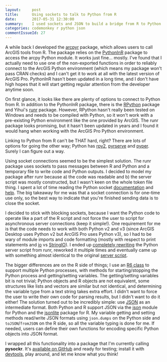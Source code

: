 ```yaml
---
layout:     post
title:      Using sockets to talk to Python from R
date:       2017-05-31 12:30:00
summary:    I used sockets and JSON to build a bridge from R to Python.
categories: codemonkey r python json
commentIssueId: 27
---
```


A while back I developed the [arcpyr](https://github.com/mkoohafkan/arcpyr) 
package, which allows users to call ArcGIS tools from R. The package relies 
on the [PythonInR](https://cran.r-project.org/package=PythonInR) package to 
access the arcpy Python module. It works just fine... mostly. I've found 
that I actually need to use one of the non-exported functions in order to
reliably connect to the ArcGIS Python environment (which means my package 
won't pass CRAN checks) and I can't get it to work at all with the latest
version of ArcGIS Pro. PythonInR hasn't been updated in a long time, and
I don't have high hopes that it will start getting regular attention from 
the developer anytime soon.

On first glance, it looks like there are plenty of options to connect to
Python from R. In addition to the PythonInR package, there is the 
[RPython](https://cran.r-project.org/package=rPython) package and Yihui's 
[runr](https://github.com/yihui/runr) package. However, RPython hasn't 
really been tested on Windows and needs to be compiled with Python, so it
won't work with a pre-existing Python environment like the one provided by 
ArcGIS. The runr package looks promising, but it hasn't been updated in
years and I found it would hang when working with the ArcGIS Pro Python
environment.

Linking to Python from R can't be THAT hard, right? There are lots of options
for going the other way; Python has [rpy2](https://rpy2.bitbucket.io), 
[pyrserve](https://pypi.python.org/pypi/pyRserve) and
[pyper](https://pypi.python.org/pypi/PypeR/1.1.0). Surely I can figure out a way.

Using socket connections seemed to be the simplest solution. The runr
package uses sockets to pass messages between R and Python and a 
temporary file to write code and Python outputs. I decided to model
my package after runr because a) the code was readable and b) the server
script was mostly constructed, but I wasn't keen on the whole token file
thing. I spent a lot of time reading the Python socket
[documentation](https://docs.python.org/3/library/socket.html) and
[help](https://docs.python.org/2/howto/sockets.html). The big takeaway for me
was that a socket connection is for one-time use only, so the best way to 
indicate that you're finished sending data is to close the socket. 

I decided to stick with blocking sockets, because I want the Python code to
operate like a part of the R script and not force the user to script for
asynchronous server connections (keep it simple!). One requirement for me 
is that the code needs to work with both Python v2 and v3 (since ArcGIS Desktop
uses Python v2 but ArcGIS Pro uses Python v3), so I had to be wary 
of module imports and code formatting (mostly with respect to 
print statements and [io](https://docs.python.org/3/library/io.html) vs
[StringIO](https://docs.python.org/2/library/stringio.html)). I ended up 
[completely rewriting](https://github.com/mkoohafkan/pysockr/blob/master/inst/py-src/server.py) 
the Python server script from runr, reworked it multiple times and 
eventually came up with something almost identical to the original 
[server script](https://github.com/yihui/runr/blob/master/inst/lang/python_socket.py). 

The bigger differences are on the R side of things; I use an 
[R6 class](https://cran.r-project.org/web/packages/R6/vignettes/Introduction.html) 
to support multiple Python processes, with methods for 
starting/stopping the Python process and getting/setting variables.
The getting/setting variables bit is not trivial;
Python objects and R objects are not equivalent, some structures like lists and
vectors are similar but not identical, and determining the variable type from
a text string takes
extra effort. I didn't want to force the user to write their own code for parsing
results, but I didn't want to do it either! The solution turned out to be 
incredibly simple: use [JSON](https://www.json.org) as an intermediate format. 
Both Python and R support JSON via the 
[json](https://docs.python.org/3/library/json.html) module for Python and the 
[jsonlite](https://cran.r-project.org/package=jsonlite) package for R. My 
variable getting  and setting methods read/write JSON formats using `json.dumps` 
on the Python side and `toJSON`/`fromJSON` on the R side, so all the variable 
typing is done for me. If needed, users can define their own functions for 
encoding specific Python objects into JSON format.

I wrapped all this functionality into a package that I'm currently calling 
**pysockr**. 
It's [available on GitHub](https://github.com/mkoohafkan/pysockr) 
and ready for testing; install it with 
[devtools](https://cran.r-project.org/package=devtools), 
play around, and let me know what you think!

